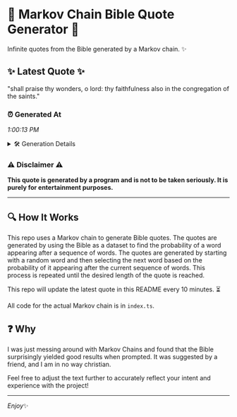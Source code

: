 # 📖 Markov Chain Bible Quote Generator 📖

Infinite quotes from the Bible generated by a Markov chain. ✨

## ✨ Latest Quote ✨
"shall praise thy wonders, o lord: thy faithfulness also in the congregation of the saints."

### ⏰ Generated At
*1:00:13 PM*

<details>
    <summary>🛠️ Generation Details</summary>
    <p>
        <strong>🌱 Seed:</strong> shall<br>
        <strong>🔄 Iterations:</strong> 14<br>
        <strong>📜 Context History:</strong><br>[ shall ]: praise<br>[ shall, praise ]: thy<br>[ shall, praise, thy ]: wonders,<br>[ shall, praise, thy, wonders, ]: o<br>[ shall, praise, thy, wonders,, o ]: lord:<br>[ shall, praise, thy, wonders,, o, lord: ]: thy<br>[ praise, thy, wonders,, o, lord:, thy ]: faithfulness<br>[ thy, wonders,, o, lord:, thy, faithfulness ]: also<br>[ wonders,, o, lord:, thy, faithfulness, also ]: in<br>[ o, lord:, thy, faithfulness, also, in ]: the<br>[ lord:, thy, faithfulness, also, in, the ]: congregation<br>[ thy, faithfulness, also, in, the, congregation ]: of<br>[ faithfulness, also, in, the, congregation, of ]: the<br>[ also, in, the, congregation, of, the ]: saints.<br>
    </p>
</details>

### ⚠️ Disclaimer ⚠️
**This quote is generated by a program and is not to be taken seriously. It is purely for entertainment purposes.**

---

## 🔍 How It Works

This repo uses a Markov chain to generate Bible quotes. The quotes are generated by using the Bible as a dataset to find the probability of a word appearing after a sequence of words. The quotes are generated by starting with a random word and then selecting the next word based on the probability of it appearing after the current sequence of words. This process is repeated until the desired length of the quote is reached.

This repo will update the latest quote in this README every 10 minutes. ⏳

All code for the actual Markov chain is in `index.ts`.

## ❓ Why

I was just messing around with Markov Chains and found that the Bible surprisingly yielded good results when prompted. 
It was suggested by a friend, and I am in no way christian.

Feel free to adjust the text further to accurately reflect your intent and experience with the project!

---

*Enjoy*✨
